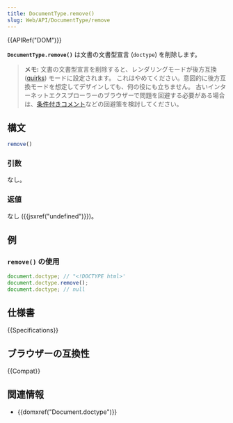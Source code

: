 ```yaml
---
title: DocumentType.remove()
slug: Web/API/DocumentType/remove
---
```

{{APIRef("DOM")}}

**`DocumentType.remove()`** は文書の文書型宣言 (`doctype`) を削除します。

> **メモ:** 文書の文書型宣言を削除すると、レンダリングモードが後方互換 ([quirks](/ja/docs/Web/HTML/Quirks_Mode_and_Standards_Mode)) モードに設定されます。
> これはやめてください。意図的に後方互換モードを想定してデザインしても、何の役にも立ちません。
> 古いインターネットエクスプローラーのブラウザーで問題を回避する必要がある場合は、[条件付きコメント](/ja/docs/Learn/Tools_and_testing/Cross_browser_testing/HTML_and_CSS#ie_conditional_comments)などの回避策を検討してください。

## 構文

```js
remove()
```

### 引数

なし。

### 返値

なし ({{jsxref("undefined")}})。

## 例

### `remove()` の使用

```js
document.doctype; // "<!DOCTYPE html>'
document.doctype.remove();
document.doctype; // null
```

## 仕様書

{{Specifications}}

## ブラウザーの互換性

{{Compat}}

## 関連情報

- {{domxref("Document.doctype")}}
